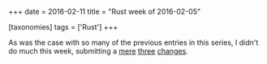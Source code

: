 +++
date = 2016-02-11
title = "Rust week of 2016-02-05"

[taxonomies]
tags = ['Rust']
+++

As was the case with so many of the previous entries in this series, I
didn't do much this week, submitting a [mere][] [three][] [changes].

  [mere]: https://github.com/rust-lang/rust/pull/31582
  [three]: https://github.com/rust-lang/rust/pull/31584
  [changes]: https://github.com/rust-lang/rust/pull/31585
